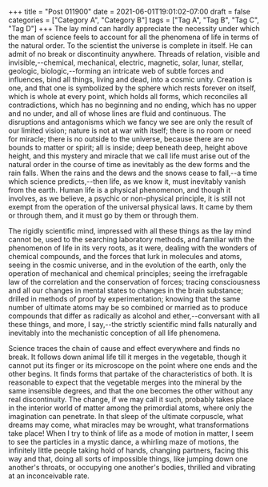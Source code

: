 +++
title = "Post 011900"
date = 2021-06-01T19:01:02-07:00
draft = false
categories = ["Category A", "Category B"]
tags = ["Tag A", "Tag B", "Tag C", "Tag D"]
+++
The lay mind can hardly appreciate the necessity under which the man of science feels to account for all the phenomena of life in terms of the natural order. To the scientist the universe is complete in itself. He can admit of no break or discontinuity anywhere. Threads of relation, visible and invisible,--chemical, mechanical, electric, magnetic, solar, lunar, stellar, geologic, biologic,--forming an intricate web of subtle forces and influences, bind all things, living and dead, into a cosmic unity. Creation is one, and that one is symbolized by the sphere which rests forever on itself, which is whole at every point, which holds all forms, which reconciles all contradictions, which has no beginning and no ending, which has no upper and no under, and all of whose lines are fluid and continuous. The disruptions and antagonisms which we fancy we see are only the result of our limited vision; nature is not at war with itself; there is no room or need for miracle; there is no outside to the universe, because there are no bounds to matter or spirit; all is inside; deep beneath deep, height above height, and this mystery and miracle that we call life must arise out of the natural order in the course of time as inevitably as the dew forms and the rain falls. When the rains and the dews and the snows cease to fall,--a time which science predicts,--then life, as we know it, must inevitably vanish from the earth. Human life is a physical phenomenon, and though it involves, as we believe, a psychic or non-physical principle, it is still not exempt from the operation of the universal physical laws. It came by them or through them, and it must go by them or through them.

The rigidly scientific mind, impressed with all these things as the lay mind cannot be, used to the searching laboratory methods, and familiar with the phenomenon of life in its very roots, as it were, dealing with the wonders of chemical compounds, and the forces that lurk in molecules and atoms, seeing in the cosmic universe, and in the evolution of the earth, only the operation of mechanical and chemical principles; seeing the irrefragable law of the correlation and the conservation of forces; tracing consciousness and all our changes in mental states to changes in the brain substance; drilled in methods of proof by experimentation; knowing that the same number of ultimate atoms may be so combined or married as to produce compounds that differ as radically as alcohol and ether,--conversant with all these things, and more, I say,--the strictly scientific mind falls naturally and inevitably into the mechanistic conception of all life phenomena.

Science traces the chain of cause and effect everywhere and finds no break. It follows down animal life till it merges in the vegetable, though it cannot put its finger or its microscope on the point where one ends and the other begins. It finds forms that partake of the characteristics of both. It is reasonable to expect that the vegetable merges into the mineral by the same insensible degrees, and that the one becomes the other without any real discontinuity. The change, if we may call it such, probably takes place in the interior world of matter among the primordial atoms, where only the imagination can penetrate. In that sleep of the ultimate corpuscle, what dreams may come, what miracles may be wrought, what transformations take place! When I try to think of life as a mode of motion in matter, I seem to see the particles in a mystic dance, a whirling maze of motions, the infinitely little people taking hold of hands, changing partners, facing this way and that, doing all sorts of impossible things, like jumping down one another's throats, or occupying one another's bodies, thrilled and vibrating at an inconceivable rate.
